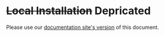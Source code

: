 # ~~Local Installation~~ Depricated

Please use our [documentation site's version](https://docs.communityhealthtoolkit.org/apps/tutorials/local-setup/) of this document.